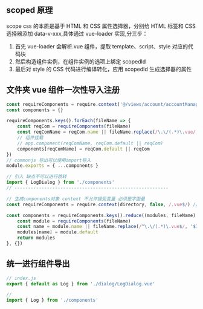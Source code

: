 ## scoped 原理

scope css 的本质是基于 HTML 和 CSS 属性选择器，分别给 HTML 标签和 CSS 选择器添加 data-v-xxx,具体通过 vue-loader 实现,分三步：

1. 首先 vue-loader 会解析.vue 组件，提取 template、script、style 对应的代码块
2. 然后构造组件实例，在组件实例的选项上绑定 scopedId
3. 最后对 style 的 CSS 代码进行编译转化，应用 scopedId 生成选择器的属性

## 文件夹 vue 组件一次性导入注册

```js
const requireComponents = require.context('@/views/account/accountManage/accountInfo/components/dialog', false, /\.vue/)
const components = {}

requireComponents.keys().forEach(fileName => {
	const reqCom = requireComponents(fileName)
	const reqComName = reqCom.name || fileName.replace(/\.\/(.*)\.vue/, '$1')
	// 组件挂载
	// app.component(reqComName, reqCom.default || reqCom)
	components[reqComName] = reqCom.default || reqCom
})
// commonjs 导出可以使用import导入
module.exports = { ...components }

// 引入 缺点不可以进行跳转
import { LogDialog } from './components'
// ---------------------------------------------------------

// 生成components对象 context 不允许接受变量 必须是字面量
const requireComponents = require.context(directory, false, /.vue$/) // 批量读取模块文件

const components = requireComponents.keys().reduce((modules, fileName) => {
	const module = requireComponents(fileName)
	const name = module.name || fileName.replace(/^\.\/(.*)\.vue$/, '$1')
	modules[name] = module.default
	return modules
}, {})
```

## 统一进行组件导出

```js
// index.js
export { default as Log } from './dialog/LogDialog.vue'

//
import { Log } from './components'
```
